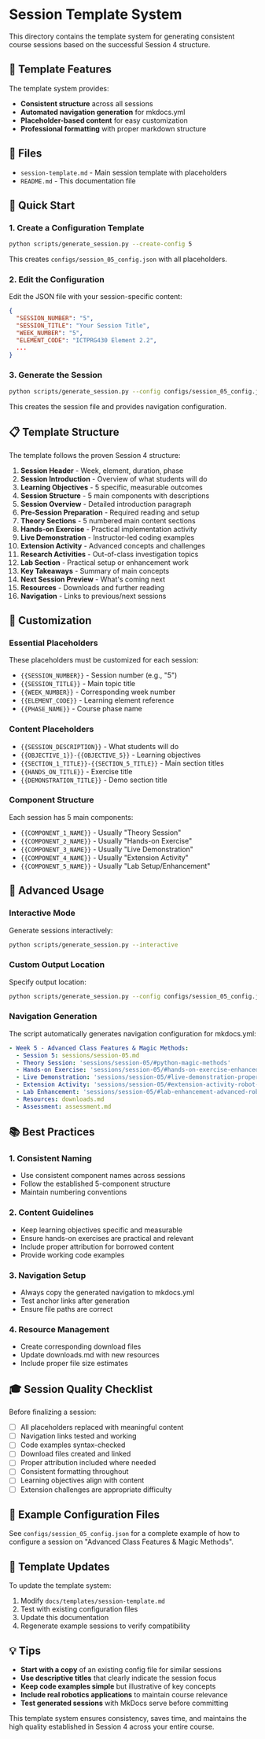 # Session Template System

This directory contains the template system for generating consistent course sessions based on the successful Session 4 structure.

## 🎯 **Template Features**

The template system provides:
- **Consistent structure** across all sessions
- **Automated navigation generation** for mkdocs.yml
- **Placeholder-based content** for easy customization
- **Professional formatting** with proper markdown structure

## 📁 **Files**

- `session-template.md` - Main session template with placeholders
- `README.md` - This documentation file

## 🚀 **Quick Start**

### 1. Create a Configuration Template

```bash
python scripts/generate_session.py --create-config 5
```

This creates `configs/session_05_config.json` with all placeholders.

### 2. Edit the Configuration

Edit the JSON file with your session-specific content:

```json
{
  "SESSION_NUMBER": "5",
  "SESSION_TITLE": "Your Session Title",
  "WEEK_NUMBER": "5",
  "ELEMENT_CODE": "ICTPRG430 Element 2.2",
  ...
}
```

### 3. Generate the Session

```bash
python scripts/generate_session.py --config configs/session_05_config.json
```

This creates the session file and provides navigation configuration.

## 📋 **Template Structure**

The template follows the proven Session 4 structure:

1. **Session Header** - Week, element, duration, phase
2. **Session Introduction** - Overview of what students will do
3. **Learning Objectives** - 5 specific, measurable outcomes
4. **Session Structure** - 5 main components with descriptions
5. **Session Overview** - Detailed introduction paragraph
6. **Pre-Session Preparation** - Required reading and setup
7. **Theory Sections** - 5 numbered main content sections
8. **Hands-on Exercise** - Practical implementation activity
9. **Live Demonstration** - Instructor-led coding examples
10. **Extension Activity** - Advanced concepts and challenges
11. **Research Activities** - Out-of-class investigation topics
12. **Lab Section** - Practical setup or enhancement work
13. **Key Takeaways** - Summary of main concepts
14. **Next Session Preview** - What's coming next
15. **Resources** - Downloads and further reading
16. **Navigation** - Links to previous/next sessions

## 🎨 **Customization**

### Essential Placeholders

These placeholders must be customized for each session:

- `{{SESSION_NUMBER}}` - Session number (e.g., "5")
- `{{SESSION_TITLE}}` - Main topic title
- `{{WEEK_NUMBER}}` - Corresponding week number
- `{{ELEMENT_CODE}}` - Learning element reference
- `{{PHASE_NAME}}` - Course phase name

### Content Placeholders

- `{{SESSION_DESCRIPTION}}` - What students will do
- `{{OBJECTIVE_1}}-{{OBJECTIVE_5}}` - Learning objectives
- `{{SECTION_1_TITLE}}-{{SECTION_5_TITLE}}` - Main section titles
- `{{HANDS_ON_TITLE}}` - Exercise title
- `{{DEMONSTRATION_TITLE}}` - Demo section title

### Component Structure

Each session has 5 main components:
- `{{COMPONENT_1_NAME}}` - Usually "Theory Session"
- `{{COMPONENT_2_NAME}}` - Usually "Hands-on Exercise"  
- `{{COMPONENT_3_NAME}}` - Usually "Live Demonstration"
- `{{COMPONENT_4_NAME}}` - Usually "Extension Activity"
- `{{COMPONENT_5_NAME}}` - Usually "Lab Setup/Enhancement"

## 🔧 **Advanced Usage**

### Interactive Mode

Generate sessions interactively:

```bash
python scripts/generate_session.py --interactive
```

### Custom Output Location

Specify output location:

```bash
python scripts/generate_session.py --config configs/session_05_config.json --output custom/location.md
```

### Navigation Generation

The script automatically generates navigation configuration for mkdocs.yml:

```yaml
- Week 5 - Advanced Class Features & Magic Methods:
  - Session 5: sessions/session-05.md
  - Theory Session: 'sessions/session-05/#python-magic-methods'
  - Hands-on Exercise: 'sessions/session-05/#hands-on-exercise-enhanced-robot-class'
  - Live Demonstration: 'sessions/session-05/#live-demonstration-property-decorators-in-action'
  - Extension Activity: 'sessions/session-05/#extension-activity-robot-position-operators'
  - Lab Enhancement: 'sessions/session-05/#lab-enhancement-advanced-robot-features'
  - Resources: downloads.md
  - Assessment: assessment.md
```

## 📚 **Best Practices**

### 1. Consistent Naming
- Use consistent component names across sessions
- Follow the established 5-component structure
- Maintain numbering conventions

### 2. Content Guidelines
- Keep learning objectives specific and measurable
- Ensure hands-on exercises are practical and relevant
- Include proper attribution for borrowed content
- Provide working code examples

### 3. Navigation Setup
- Always copy the generated navigation to mkdocs.yml
- Test anchor links after generation
- Ensure file paths are correct

### 4. Resource Management
- Create corresponding download files
- Update downloads.md with new resources
- Include proper file size estimates

## 🎓 **Session Quality Checklist**

Before finalizing a session:

- [ ] All placeholders replaced with meaningful content
- [ ] Navigation links tested and working
- [ ] Code examples syntax-checked
- [ ] Download files created and linked
- [ ] Proper attribution included where needed
- [ ] Consistent formatting throughout
- [ ] Learning objectives align with content
- [ ] Extension challenges are appropriate difficulty

## 📂 **Example Configuration Files**

See `configs/session_05_config.json` for a complete example of how to configure a session on "Advanced Class Features & Magic Methods".

## 🔄 **Template Updates**

To update the template system:

1. Modify `docs/templates/session-template.md`
2. Test with existing configuration files
3. Update this documentation
4. Regenerate example sessions to verify compatibility

## 💡 **Tips**

- **Start with a copy** of an existing config file for similar sessions
- **Use descriptive titles** that clearly indicate the session focus
- **Keep code examples simple** but illustrative of key concepts
- **Include real robotics applications** to maintain course relevance
- **Test generated sessions** with MkDocs serve before committing

This template system ensures consistency, saves time, and maintains the high quality established in Session 4 across your entire course.
